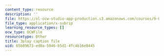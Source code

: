 ```yaml
---
content_type: resource
description: ''
file: https://ol-ocw-studio-app-production.s3.amazonaws.com/courses/9-04-sensory-systems-fall-2013/65b89673ed0a5046b5d14fc4b16e8445_A11axifKMtQ.vtt
file_type: application/x-subrip
learning_resource_types: []
ocw_type: OCWFile
resourcetype: Other
title: 3play caption file
uid: 65b89673-ed0a-5046-b5d1-4fc4b16e8445
---
```

